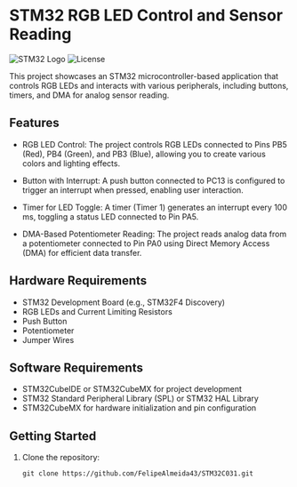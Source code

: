 # STM32 RGB LED Control and Sensor Reading

![STM32 Logo](https://img.shields.io/badge/STM32-Development-brightgreen.svg)
![License](https://img.shields.io/badge/license-MIT-blue.svg)

This project showcases an STM32 microcontroller-based application that controls RGB LEDs and interacts with various peripherals, including buttons, timers, and DMA for analog sensor reading.

## Features

- RGB LED Control: The project controls RGB LEDs connected to Pins PB5 (Red), PB4 (Green), and PB3 (Blue), allowing you to create various colors and lighting effects.

- Button with Interrupt: A push button connected to PC13 is configured to trigger an interrupt when pressed, enabling user interaction.

- Timer for LED Toggle: A timer (Timer 1) generates an interrupt every 100 ms, toggling a status LED connected to Pin PA5.

- DMA-Based Potentiometer Reading: The project reads analog data from a potentiometer connected to Pin PA0 using Direct Memory Access (DMA) for efficient data transfer.

## Hardware Requirements

- STM32 Development Board (e.g., STM32F4 Discovery)
- RGB LEDs and Current Limiting Resistors
- Push Button
- Potentiometer
- Jumper Wires

## Software Requirements

- STM32CubeIDE or STM32CubeMX for project development
- STM32 Standard Peripheral Library (SPL) or STM32 HAL Library
- STM32CubeMX for hardware initialization and pin configuration

## Getting Started

1. Clone the repository:
   ```shell
   git clone https://github.com/FelipeAlmeida43/STM32C031.git
